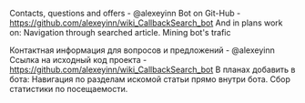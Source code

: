 Contacts, questions and offers - @alexeyinn
Bot on Git-Hub - https://github.com/alexeyinn/wiki_CallbackSearch_bot
And in plans work on:
Navigation through searched article.
Mining bot's trafic

Контактная информация для вопросов и предложений - @alexeyinn
Ссылка на исходный код проекта - https://github.com/alexeyinn/wiki_CallbackSearch_bot
В планах добавить в бота:
Навигация по разделам искомой статьи прямо внутри бота.
Сбор статистики по посещаемости.
